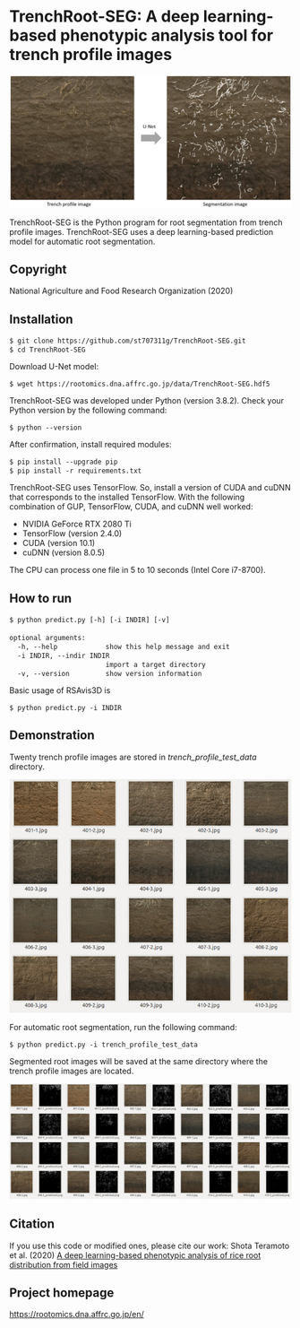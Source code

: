 # TrenchRoot-SEG: A deep learning-based phenotypic analysis tool for trench profile images

![top image](figures/top_image.jpg) 

TrenchRoot-SEG is the Python program for root segmentation from trench profile images. TrenchRoot-SEG uses a deep learning-based prediction model for automatic root segmentation.

## Copyright

National Agriculture and Food Research Organization (2020)

## Installation

    $ git clone https://github.com/st707311g/TrenchRoot-SEG.git
    $ cd TrenchRoot-SEG

Download U-Net model:

    $ wget https://rootomics.dna.affrc.go.jp/data/TrenchRoot-SEG.hdf5

TrenchRoot-SEG was developed under Python (version 3.8.2). Check your Python version by the following command:

    $ python --version

After confirmation, install required modules:

    $ pip install --upgrade pip
    $ pip install -r requirements.txt

TrenchRoot-SEG uses TensorFlow. So, install a version of CUDA and cuDNN that corresponds to the installed TensorFlow. With the following combination of GUP, TensorFlow, CUDA, and cuDNN well worked:

- NVIDIA GeForce RTX 2080 Ti
- TensorFlow (version 2.4.0)
- CUDA (version 10.1)
- cuDNN (version 8.0.5)

The CPU can process one file in 5 to 10 seconds (Intel Core i7-8700).

## How to run

    $ python predict.py [-h] [-i INDIR] [-v]

    optional arguments:
      -h, --help            show this help message and exit
      -i INDIR, --indir INDIR
                            import a target directory
      -v, --version         show version information

Basic usage of RSAvis3D is

    $ python predict.py -i INDIR

## Demonstration

Twenty trench profile images are stored in *trench_profile_test_data* directory.

<img src="figures/trench_images.jpg">

For automatic root segmentation, run the following command:

    $ python predict.py -i trench_profile_test_data

Segmented root images will be saved at the same directory where the trench profile images are located.

<img src="figures/trench_images_predicted.jpg">

## Citation

If you use this code or modified ones, please cite our work: Shota Teramoto et al. (2020) [A deep learning-based phenotypic analysis of rice root distribution from field images](https://doi.org/10.34133/2020/3194308) 

## Project homepage
https://rootomics.dna.affrc.go.jp/en/
